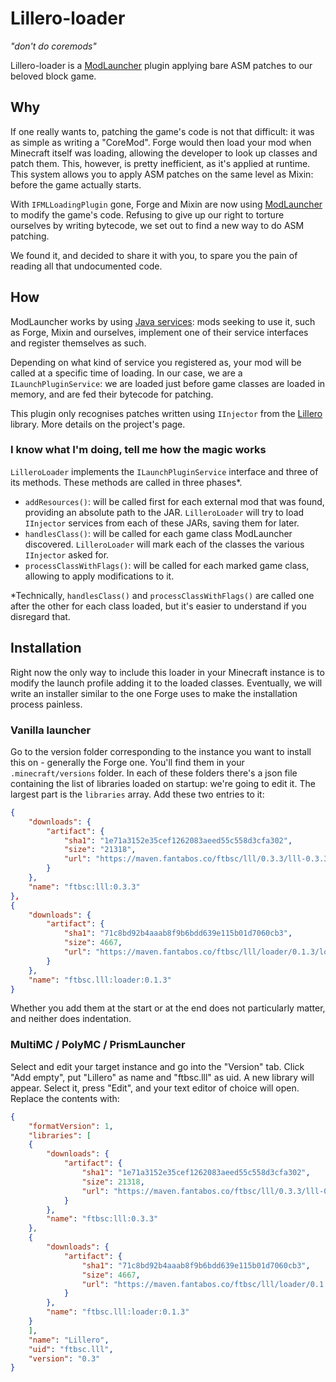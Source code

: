 # Lillero-loader
*"don't do coremods"*

Lillero-loader is a [ModLauncher](https://github.com/McModLauncher/modlauncher) plugin applying bare ASM patches to our beloved block game.

## Why
If one really wants to, patching the game's code is not that difficult: it was as simple as writing a "CoreMod". Forge would then load your mod when Minecraft itself was loading, allowing the developer to look up classes and patch them. This, however, is pretty inefficient, as it's applied at runtime. This system allows you to apply ASM patches on the same level as Mixin: before the game actually starts.

With `IFMLLoadingPlugin` gone, Forge and Mixin are now using [ModLauncher](https://github.com/McModLauncher/modlauncher) to modify the game's code. Refusing to give up our right to torture ourselves by writing bytecode, we set out to find a new way to do ASM patching.

We found it, and decided to share it with you, to spare you the pain of reading all that undocumented code.

## How
ModLauncher works by using [Java services](https://docs.oracle.com/javase/8/docs/api/java/util/ServiceLoader.html): mods seeking to use it, such as Forge, Mixin and ourselves, implement one of their service interfaces and register themselves as such.

Depending on what kind of service you registered as, your mod will be called at a specific time of loading. In our case, we are a `ILaunchPluginService`: we are loaded just before game classes are loaded in memory, and are fed their bytecode for patching.

This plugin only recognises patches written using `IInjector` from the [Lillero](https://git.fantabos.co/lillero) library. More details on the project's page.

### I know what I'm doing, tell me how the magic works
`LilleroLoader` implements the `ILaunchPluginService` interface and three of its methods. These methods are called in three phases*.
 * `addResources()`: will be called first for each external mod that was found, providing an absolute path to the JAR. `LilleroLoader` will try to load `IInjector` services from each of these JARs, saving them for later.
 * `handlesClass()`: will be called for each game class ModLauncher discovered. `LilleroLoader` will mark each of the classes the various `IInjector` asked for.
 * `processClassWithFlags()`: will be called for each marked game class, allowing to apply modifications to it.

\*Technically, `handlesClass()` and `processClassWithFlags()` are called one after the other for each class loaded, but it's easier to understand if you disregard that.

## Installation
Right now the only way to include this loader in your Minecraft instance is to modify the launch profile adding it to the loaded classes. Eventually, we will write an installer similar to the one Forge uses to make the installation process painless.

### Vanilla launcher
Go to the version folder corresponding to the instance you want to install this on - generally the Forge one. You'll find them in your `.minecraft/versions` folder. In each of these folders there's a json file containing the list of libraries loaded on startup: we're going to edit it. The largest part is the `libraries` array. Add these two entries to it:
```json
{
	"downloads": {
		"artifact": {
			"sha1": "1e71a3152e35cef1262083aeed55c558d3cfa302",
			"size": "21318",
			"url": "https://maven.fantabos.co/ftbsc/lll/0.3.3/lll-0.3.3.jar"
		}
	},
	"name": "ftbsc:lll:0.3.3"
},
{
	"downloads": {
		"artifact": {
			"sha1": "71c8bd92b4aaab8f9b6bdd639e115b01d7060cb3",
			"size": 4667,
			"url": "https://maven.fantabos.co/ftbsc/lll/loader/0.1.3/loader-0.1.3.jar"
		}
	},
	"name": "ftbsc.lll:loader:0.1.3"
}
```

Whether you add them at the start or at the end does not particularly matter, and neither does indentation.

### MultiMC / PolyMC / PrismLauncher
Select and edit your target instance and go into the "Version" tab. Click "Add empty", put "Lillero" as name and "ftbsc.lll" as uid. A new library will appear. Select it, press "Edit", and your text editor of choice will open. Replace the contents with:

```json
{
    "formatVersion": 1,
    "libraries": [
    {
        "downloads": {
            "artifact": {
                "sha1": "1e71a3152e35cef1262083aeed55c558d3cfa302",
                "size": 21318,
                "url": "https://maven.fantabos.co/ftbsc/lll/0.3.3/lll-0.3.3.jar"
            }
        },
        "name": "ftbsc:lll:0.3.3"
    },
    {
        "downloads": {
            "artifact": {
                "sha1": "71c8bd92b4aaab8f9b6bdd639e115b01d7060cb3",
                "size": 4667,
                "url": "https://maven.fantabos.co/ftbsc/lll/loader/0.1.3/loader-0.1.3.jar"
            }
        },
        "name": "ftbsc.lll:loader:0.1.3"
    }
    ],
    "name": "Lillero",
    "uid": "ftbsc.lll",
    "version": "0.3"
}
```
